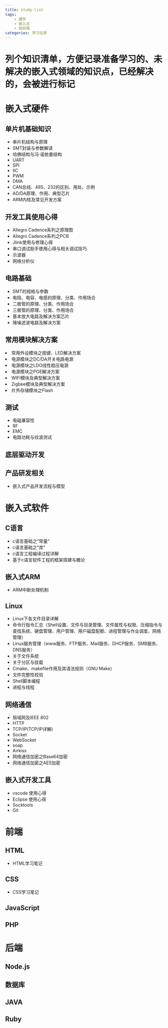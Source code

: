 ```yaml
---
title: study-list
tags:
    - 硬件
    - 嵌入式
    - 前后端
categories: 学习记录
---
```


<h1>列个知识清单，方便记录准备学习的、未解决的嵌入式领域的知识点，已经解决的，会被进行标记</h1>
<!--more-->

<h1>嵌入式硬件</h1>

<h2>单片机基础知识</h2>
<p>
<ul>
<li>单片机结构与原理</li>
<li>SMT封装与参数解读</li>
<li>哈佛结构与冯·诺依曼结构</li>
<li>UART</li>
<li>SPI</li>
<li>IIC</li>
<li>PWM</li>
<li>DMA</li>
<li>CAN总线、485、232的区别、用处、示例</li>
<li>AD/DA原理、作用、典型芯片</li>
<li>ARM内核及常见开发方案</li>
</ul>
</p>

<h2>开发工具使用心得</h2>
<ul>
<li>Allegro Cadence系列之原理图</li>
<li>Allegro Cadence系列之PCB</li>
<li>Jlink使用与修理心得</li>
<li>串口调试助手使用心得与相关调试技巧</li>
<li>示波器</li>
<li>网络分析仪</li>
</ul>


<h2>电路基础</h2>
<ul>
<li>SMT的规格与参数</li>
<li>电阻、电容、电感的原理、分类、作用场合</li>
<li>二极管的原理、分类、作用场合</li>
<li>三极管的原理、分类、作用场合</li>
<li>基本放大电路及解决方案芯片</li>
<li>降噪滤波电路及解决方案</li>
</ul>





<h2>常用模块解决方案</h2>
<lu>
<li>常用外设模块之按键、LED解决方案</li>
<li>电源模块之DC/DA开关电路电源</li>
<li>电源模块之LDO线性稳压电源</li>
<li>电源模块之POE解决方案</li>
<li>WIFI模块及典型解决方案</li>
<li>Zigbee模块及典型解决方案</li>
<li>片外存储模块之Flash</li>
</lu>

<h2>测试</h2>
<ul>
<li>电磁兼容性</li>
<li>RF</li>
<li>EMC</li>
<li>电路功耗与纹波测试</li>
</ul>


<h2>底层驱动开发  </h2>



<h2>产品研发相关</h2>
<ul>
<li>嵌入式产品开发流程与模型</li>
</ul>


<h1>嵌入式软件</h1>

<h2>C语言</h2>
<ul><li>c语言基础之“常量”</li>
<li>c语言基础之"库"</li>
<li>c语言工程编译过程详解</li>
<li>基于c语言软件工程的框架搭建与概论</li>

</ul>


<h2>嵌入式ARM </h2>
<ul>
<li>ARM中断处理机制</li>
</ul>


<h2>Linux</h2>
<ul>
<li>Linux下各文件目录详解</li>
<li>命令行指令汇总（Shell设置、文件与目录管理、文件属性与权限、压缩指令与查找系统、硬盘管理、用户管理、用户磁盘配额、进程管理与作业调度、网络管理）</li>
<li>Linux服务管理（www服务、FTP服务、Mail服务、DHCP服务、SMB服务、DNS服务）</li>
<li>关于文件系统</li>
<li>关于分区与挂载</li>
<li>Cmake、makefile作用及其语法规则（GNU Make）</li>
<li>文件完整性校验</li>
<li>Shell脚本编程</li>
<li>进程与线程</li>

</ul>
<h2>网络通信</h2>
<ul>
<li>局域网及IEEE 802</li>
<li>HTTP</li>
<li>TCP/IP(TCP/IP详解)</li>
<li>Socket</li>
<li>WebSocket</li>
<li>soap</li>
<li>Airkiss</li>
<li>网络通信加密之Base64加密</li>
<li>网络通信加密之AES加密</li>
</ul>

<h2>嵌入式开发工具</h2>
<ul>
<li>vscode 使用心得</li>
<li>Eclipse 使用心得</li>
<li>Socktools </li>
<li>Git</li>
</ul>



<h1>前端</h1>
<h2>HTML</h2>
<ul>
<li>HTML学习笔记</li>
</ul>


<h2>CSS</h2>
<ul>
<li>CSS学习笔记</li>
</ul>

<h2>JavaScript</h2>
<h2>PHP </h2>


<h1>后端</h1>
<h2>Node.js</h2>
<h2>数据库</h2>
<h2>JAVA    </h2>
<h2>Ruby</h2>
